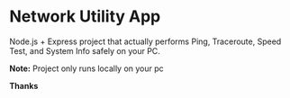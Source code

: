 # Network Utility App
Node.js + Express project that actually performs Ping, Traceroute, Speed Test, and System Info safely on your PC.



**Note:** Project only runs locally on your pc



**Thanks**
